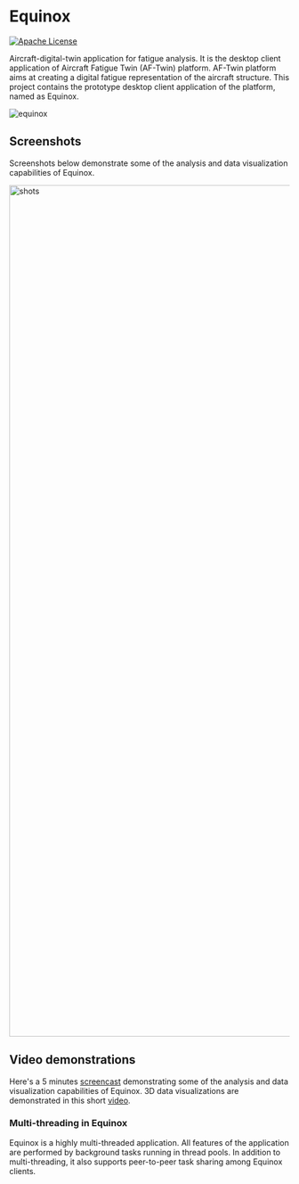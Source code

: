 # Equinox
[![Apache License](https://img.shields.io/badge/license-Apache%20License%202.0-blue.svg)](http://www.apache.org/licenses/LICENSE-2.0)

Aircraft-digital-twin application for fatigue analysis. It is the desktop client application of Aircraft Fatigue Twin (AF-Twin) platform. AF-Twin platform aims at creating a digital fatigue representation of the aircraft structure. This project contains the prototype desktop client application of the platform, named as Equinox.

![equinox](https://user-images.githubusercontent.com/13915745/40886218-6d63737c-6734-11e8-892e-b07f12cb5a3d.gif)

## Screenshots
Screenshots below demonstrate some of the analysis and data visualization capabilities of Equinox.

<img width="1528" alt="shots" src="https://user-images.githubusercontent.com/13915745/40891639-b25e01c2-6789-11e8-9142-80a913a040b8.png">

## Video demonstrations
Here's a 5 minutes [screencast](https://youtu.be/k49bgTfAgVU) demonstrating some of the analysis and data visualization capabilities of Equinox. 3D data visualizations are demonstrated in this short [video](https://youtu.be/RM_ofreMsaQ).

### Multi-threading in Equinox
Equinox is a highly multi-threaded application. All features of the application are performed by background tasks running in thread pools. In addition to multi-threading, it also supports peer-to-peer task sharing among Equinox clients.

